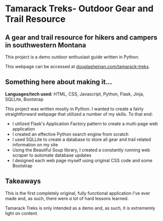 # Tamarack Treks- Outdoor Gear and Trail Resource
## A gear and trail resource for hikers and campers in southwestern Montana

This project is a demo outdoor enthusiast guide written in Python.

This webpage can be accessed at [douglasheinan.com/tamarack-treks](http://douglasheinan/tamarack-treks.com).

## Something here about making it...
**Languages/tech used:** HTML, CSS, Javascript, Python, Flask, Jinja, SQLLite, Bootstrap

This project was written mostly in Python. I wanted to create a fairly straightforward webpage that utilized a number
of my skills. To that end: 
* I utilized Flask's Application Factory pattern to create a multi-page web application
* I created an effective Python search engine from scratch
* I used SQLLite to create a database to store all gear and trail related information on my site
* Using the Beautiful Soup library, I created a constantly running web scraper to automate database updates
* I designed each web page myself using original CSS code and some Bootstrap

## Takeaways
This is the first completely original, fully functional application I've ever made and, as such, there were *a lot* of
hard lessons learned.


Tamarack Treks is only intended as a demo and, as such, it is extrememly light on content.

